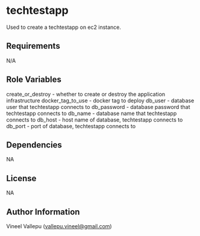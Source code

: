 # techtestapp

Used to create a techtestapp on ec2 instance.

## Requirements

N/A

## Role Variables

create_or_destroy - whether to create or destroy the application infrastructure
docker_tag_to_use - docker tag to deploy
db_user - database user that techtestapp connects to
db_password - database password that techtestapp connects to
db_name - database name that techtestapp connects to
db_host - host name of database, techtestapp connects to
db_port - port of database, techtestapp connects to


## Dependencies

NA

## License

NA

## Author Information

Vineel Vallepu (vallepu.vineel@gmail.com)
